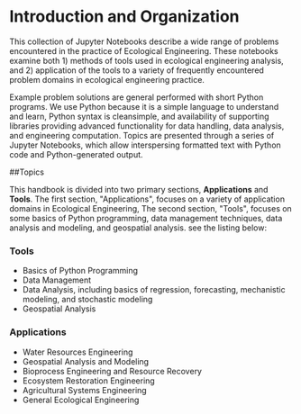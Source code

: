 # Introduction and Organization

This collection of Jupyter Notebooks describe a wide range of problems encountered in the practice of Ecological Engineering.  These notebooks examine both 1) methods of tools used in ecological engineering analysis, and 2) application of the tools to a variety of frequently encountered problem domains in ecological engineering practice.

Example problem solutions are general performed with short Python programs.  We use Python because it is a simple language to understand and learn, Python syntax is cleansimple, and availability of supporting libraries providing advanced functionality for data handling, data analysis, and engineering computation. Topics are presented through a series of Jupyter Notebooks, which allow interspersing formatted text with Python code and Python-generated output.

##Topics

This handbook is divided into two primary sections, **Applications** and **Tools**.  The first section, "Applications", focuses on a variety of application domains in Ecological Engineering,   The second section, "Tools", focuses on some basics of Python programming, data management techniques, data analysis and modeling, and geospatial analysis.  see the listing below:

### Tools
- Basics of Python Programming
- Data Management
- Data Analysis, including basics of regression, forecasting, mechanistic modeling, and stochastic modeling
- Geospatial Analysis

### Applications
- Water Resources Engineering
- Geospatial Analysis and Modeling
- Bioprocess Engineering and Resource Recovery
- Ecosystem Restoration Engineering
- Agricultural Systems Engineering
- General Ecological Engineering
